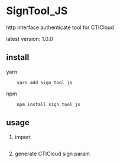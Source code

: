 # SignTool_JS

http interface authenticate tool for CTICloud

latest version: 1.0.0

## install  

yarn

```shell
    yarn add sign_tool_js
```

npm

```shell
    npm install sign_tool_js
```

## usage

1. import

    ```js
    
    ```

2. generate CTICloud sign param

    ```js

    ```
